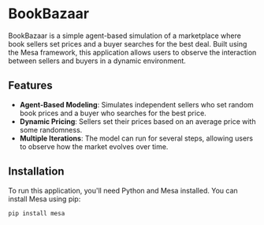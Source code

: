# BookBazaar

BookBazaar is a simple agent-based simulation of a marketplace where book sellers set prices and a buyer searches for the best deal. Built using the Mesa framework, this application allows users to observe the interaction between sellers and buyers in a dynamic environment.

## Features

- **Agent-Based Modeling**: Simulates independent sellers who set random book prices and a buyer who searches for the best price.
- **Dynamic Pricing**: Sellers set their prices based on an average price with some randomness.
- **Multiple Iterations**: The model can run for several steps, allowing users to observe how the market evolves over time.

## Installation

To run this application, you'll need Python and Mesa installed. You can install Mesa using pip:

```bash
pip install mesa
